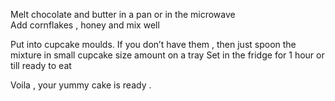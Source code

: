 Melt chocolate and butter in a pan or in the microwave  
Add cornflakes , honey and mix well 
 
Put into cupcake moulds. If you don’t have them , then just spoon the mixture in small cupcake size amount on a tray 
Set in the fridge for 1 hour or till ready to eat 
 
Voila , your yummy cake is ready .

